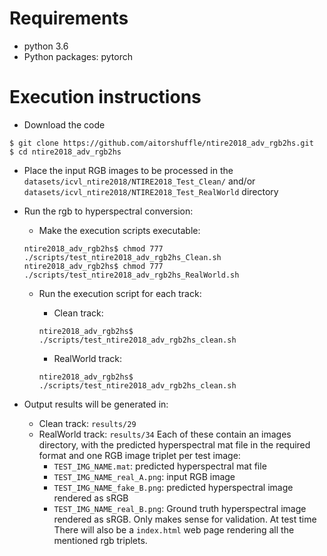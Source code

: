 # Requirements

* python 3.6
* Python packages: pytorch

# Execution instructions

* Download the code

```
$ git clone https://github.com/aitorshuffle/ntire2018_adv_rgb2hs.git
$ cd ntire2018_adv_rgb2hs
```

* Place the input RGB images to be processed in the ```datasets/icvl_ntire2018/NTIRE2018_Test_Clean/``` and/or ```datasets/icvl_ntire2018/NTIRE2018_Test_RealWorld``` directory

* Run the rgb to hyperspectral conversion:

	* Make the execution scripts executable: 
	```
	ntire2018_adv_rgb2hs$ chmod 777 ./scripts/test_ntire2018_adv_rgb2hs_Clean.sh
	ntire2018_adv_rgb2hs$ chmod 777 ./scripts/test_ntire2018_adv_rgb2hs_RealWorld.sh
	```
	
	* Run the execution script for each track: 
        * Clean track:
        ```
        ntire2018_adv_rgb2hs$ ./scripts/test_ntire2018_adv_rgb2hs_clean.sh 
        ```

        * RealWorld track:
        ```
        ntire2018_adv_rgb2hs$ ./scripts/test_ntire2018_adv_rgb2hs_clean.sh
        ```
* Output results will be generated in:
    * Clean track: ```results/29```
    * RealWorld track: ```results/34```
    Each of these contain an images directory, with the predicted hyperspectral mat file in the required format and one RGB image triplet per test image:
    	 * ```TEST_IMG_NAME.mat```: predicted hyperspectral mat file 
         * ```TEST_IMG_NAME_real_A.png```: input RGB image
         * ```TEST_IMG_NAME_fake_B.png```: predicted hyperspectral image rendered as sRGB
         * ```TEST_IMG_NAME_real_B.png```: Ground truth hyperspectral image rendered as sRGB. Only makes sense for validation. At test time
	There will also be a ```index.html``` web page rendering all the mentioned rgb triplets.          
    